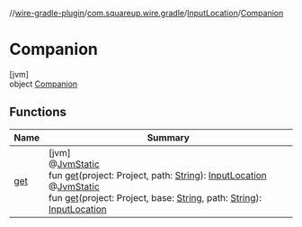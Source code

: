 //[wire-gradle-plugin](../../../../index.md)/[com.squareup.wire.gradle](../../index.md)/[InputLocation](../index.md)/[Companion](index.md)

# Companion

[jvm]\
object [Companion](index.md)

## Functions

| Name | Summary |
|---|---|
| [get](get.md) | [jvm]<br>@[JvmStatic](https://kotlinlang.org/api/latest/jvm/stdlib/kotlin.jvm/-jvm-static/index.html)<br>fun [get](get.md)(project: Project, path: [String](https://kotlinlang.org/api/latest/jvm/stdlib/kotlin/-string/index.html)): [InputLocation](../index.md)<br>@[JvmStatic](https://kotlinlang.org/api/latest/jvm/stdlib/kotlin.jvm/-jvm-static/index.html)<br>fun [get](get.md)(project: Project, base: [String](https://kotlinlang.org/api/latest/jvm/stdlib/kotlin/-string/index.html), path: [String](https://kotlinlang.org/api/latest/jvm/stdlib/kotlin/-string/index.html)): [InputLocation](../index.md) |
